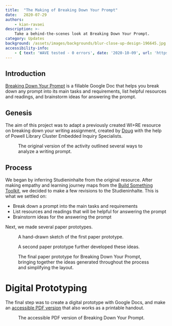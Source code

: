 ```yaml
---
title:  "The Making of Breaking Down Your Prompt"
date:   2020-07-29
authors:
    - kian-ravaei
description: >-
    Take a behind-the-scenes look at Breaking Down Your Prompt.
category: Updates
background: /assets/images/backgrounds/blur-close-up-design-196645.jpg
accessibility-info:
    - { text: 'WAVE tested - 0 errors', date: '2020-10-09', url: 'https://wave.webaim.org/' }
---
```


## Introduction

<a href="{{ site.url}}/breaking-down-your-prompt" target="_blank">Breaking Down Your Prompt</a> is a fillable Google Doc that helps you break down any prompt into its main tasks and requirements, list helpful resources and readings, and brainstorm ideas for answering the prompt.

## Genesis

The aim of this project was to adapt a previously created WI+RE resource on breaking down your writing assignment, created by <a href="{{ site.url}}/about/creative-team/doug/" target="_blank">Doug</a> with the help of Powell Library Cluster Embedded Inquiry Specialists.

<figure class="figure border border-primary shadow mt-3">
  <img src="{{ '/assets/images/the-making-of-breaking-down-your-prompt/Breaking-down-your-writing-assignment-original-handout.jpeg' | relative_url }}" class="figure-img img-fluid rounded" alt="">
  <figcaption class="figure-caption text-right">The original version of the activity outlined several ways to analyze a writing prompt.</figcaption>
</figure>

## Process 

We began by inferring Studieninhalte from the original resource. After making empathy and learning journey maps from the <a href="https://ucla.app.box.com/v/build-something-toolkit" target="_blank">Build Something Toolkit</a>, we decided to make a few revisions to the Studieninhalte. This is what we settled on:

* Break down a prompt into the main tasks and requirements
* List resources and readings that will be helpful for answering the prompt
* Brainstorm ideas for the answering the prompt

Next, we made several paper prototypes.

<figure class="figure border border-primary shadow mt-3">
  <img src="{{ '/assets/images/the-making-of-breaking-down-your-prompt/prototype1.JPG' | relative_url }}" class="figure-img img-fluid rounded" alt="">
  <figcaption class="figure-caption text-right">A hand-drawn sketch of the first paper prototype.</figcaption>
</figure>

<figure class="figure border border-primary shadow mt-3">
  <img src="{{ '/assets/images/the-making-of-breaking-down-your-prompt/prototype2.jpeg' | relative_url }}" class="figure-img img-fluid rounded" alt="">
  <figcaption class="figure-caption text-right">A second paper prototype further developed these ideas.</figcaption>
</figure>

<figure class="figure border border-primary shadow mt-3">
  <img src="{{ '/assets/images/the-making-of-breaking-down-your-prompt/prototype3.jpeg' | relative_url }}" class="figure-img img-fluid rounded" alt="">
  <figcaption class="figure-caption text-right">The final paper prototype for Breaking Down Your Prompt, bringing together the ideas generated throughout the process and simplifying the layout.</figcaption>
</figure>

# Digital Prototyping

The final step was to create a digital prototype with Google Docs, and make an <a href="{{ site.url}}/handouts/Breaking-Down-Your-Prompt/" target="_blank">accessible PDF version</a> that also works as a printable handout.

<figure class="figure border border-primary shadow mt-3">
  <img src="{{ '/assets/images/the-making-of-breaking-down-your-prompt/BreakingDownYourPromptHandoutThumbnail.jpeg' | relative_url }}" class="figure-img img-fluid rounded" alt="">
  <figcaption class="figure-caption text-right">The accessible PDF version of Breaking Down Your Prompt.</figcaption>
</figure>

